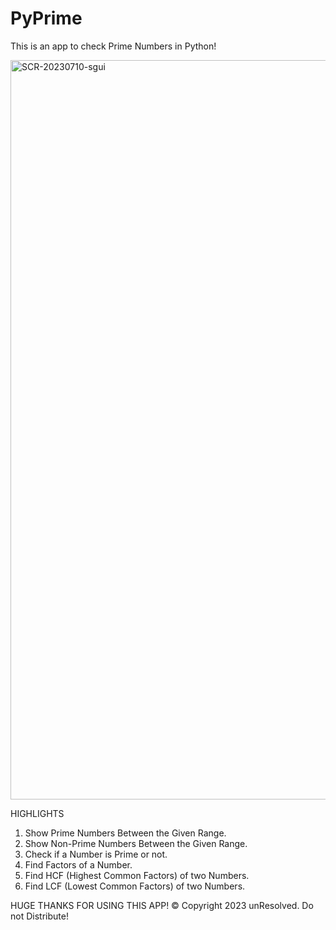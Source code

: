 # PyPrime
This is an app to check Prime Numbers in Python!

<img width="1183" alt="SCR-20230710-sgui" src="https://github.com/KaungZinLin/PyPrime/assets/116542070/75916118-e4f7-4ba1-af0e-30b289125413">

HIGHLIGHTS
1. Show Prime Numbers Between the Given Range.
2. Show Non-Prime Numbers Between the Given Range.
3. Check if a Number is Prime or not.
4. Find Factors of a Number.
5. Find HCF (Highest Common Factors) of two Numbers.
6. Find LCF (Lowest Common Factors) of two Numbers.

HUGE THANKS FOR USING THIS APP!
© Copyright 2023 unResolved. Do not Distribute!
